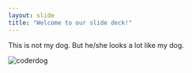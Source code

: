 ```yaml
---
layout: slide
title: "Welcome to our slide deck!"
---
```


This is not my dog. But he/she looks a lot like my dog.

![coderdog](https://www.thesprucepets.com/thmb/dqQ9eFV0FUFM232HtUO3pzZ7m4I=/960x0/filters:no_upscale():max_bytes(150000):strip_icc():format(webp)/australian-cattle-dog-1000501490-5bc4d493c9e77c005151358a.jpg)

